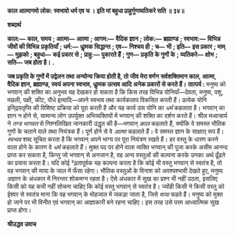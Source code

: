 **काल आत्मागमो लोक: स्वभावो धर्म एव च ।** **इति मां बहुधा प्राहुर्गुणव्यतिकरे सति ॥ ३४॥** 

**शब्दार्थ** 

**काल:—** **काल, समय** **; आत्मा—** **आत्मा** **; आगम:—** **वैदिक ज्ञान** **; लोक:—** **ब्रह्माण्ड** **; स्वभाव:—** **विभिन्न जीवों की विभिन्न** **प्रकृतियाँ** **; धर्म:—** **धाॢमक सिद्धान्त** **; एव—** **निश्चय ही** **; च—** **भी** **; इति—** **इस प्रकार** **; माम्—** **मुझको** **; बहुधा—** **कई प्रकार से** **;** **प्राहु:—** **पुकारते हैं** **; गुण—** **प्रकृति के गुणों के** **; व्यतिकरे—** **क्षोभ** **; सति—** **जब होता है।** **.** 

**जब प्रकृति के गुणों में उद्वेलन तथा अन्योन्य क्रिया होती है, तो जीव मेरा वर्णन** **सर्वशक्तिमान काल, आत्मा, वैदिक ज्ञान, ब्रह्माण्ड, स्वयं अपना स्वभाव, धाॢमक उत्सव आदि** **अनेक प्रकारों से करते हैं।** **तात्पर्य :** मनुष्य को भगवान् की शक्ति का अनुभव यह देखकर हो सकता है कि किस तरह विभिन्न योनियाँ—देवता, मनुष्य, पशु, मछली, पक्षी, कीट, पौधे इत्यादि—अपने स्वभाव तथा कार्यकलाप विकसित करती हैं। प्रत्येक योनि इनि्द्रयतृप्ति की विशिष्ट प्रक्रिया को पूरा करती है और यह कार्य उस योनि का *धर्म* कहलाता है। भगवान् का ज्ञान न होने से, सामान्य लोग उपर्युक्त अभिव्यक्तियों में भगवान् की शक्ति का दर्शन करते हैं। श्रील मध्वाचार्य ने *तन्त्र भागवत* से निश्नलिखित जानकारी उद्धृत की है—भगवान् *काल* कहलाते हैं, क्योंकि वे समस्त भौतिक गुणों के चलाने वाले तथा नियंत्रक हैं। पूर्ण होने से वे *आत्मा* कहलाते हैं। वे समस्त ज्ञान के साक्षात् रूप हैं। *स्वभाव* शब्द सूचित करता है कि भगवान् अपने भाग्य पर पूरा नियंत्रण रखते हैं। हर वस्तु के धारण करने वाला होने के कारण वे *धर्म* कहलाते हैं। मुक्त पद पर होने वाला व्यक्ति भगवान् की पूजा करके असीम आनन्द प्राप्त कर सकता है, किन्तु जो भगवान् से अनजान है, वह अन्य वस्तुओं की कल्पना करके उनका अर्थ ढूँढऩे का प्रयास करता है। यदि कोई ²ढ़तापूर्वक यह कल्पना करता है कि कोई भी वस्तु भगवान् से स्वतंत्र है, तो वह भगवान् की माया के जाल में फँसा रहेगा। भौतिक वस्तुओं के विनाश को अवश्यश्भावी देखते हुए, मनुष्य अज्ञान के अंधकार में निरन्तर शोकमग्न रहता है। ऐसे अंधकार में सुख का प्रश्न भी नहीं उठता, इसलिए किसी को यह कभी नहीं सोचना चाहिए कि कोई वस्तु भगवान् से स्वतंत्र है। ज्योंही किसी ने किसी वस्तु को ईश्वर से स्वतंत्र माना कि वह भगवान् के मोहजाल में जकड़ा जाता है, जिसे *माया* कहते हैं। मनुष्य को मुक्त हो जाने पर भी विनीत एवं भगवान् का आज्ञाकारी बने रहना चाहिए। इस तरह उसे परम आध्यात्मिक सुख प्राप्त होगा।  

**श्रीउद्धव उवाच** 
